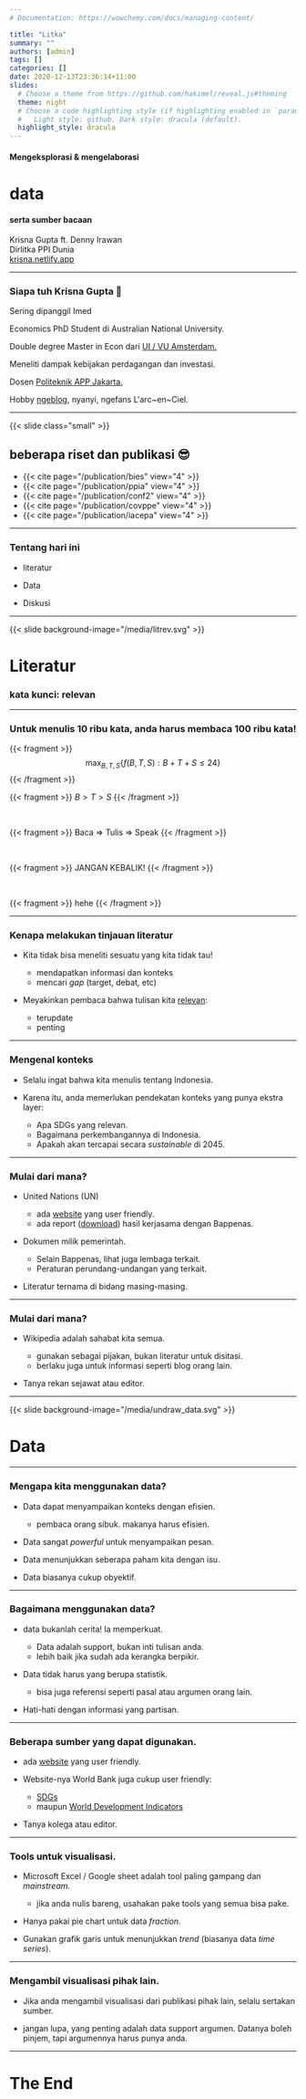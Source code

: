 ```yaml
---
# Documentation: https://wowchemy.com/docs/managing-content/

title: "Litka"
summary: ""
authors: [admin]
tags: []
categories: []
date: 2020-12-13T23:36:14+11:00
slides:
  # Choose a theme from https://github.com/hakimel/reveal.js#theming
  theme: night
  # Choose a code highlighting style (if highlighting enabled in `params.toml`)
  #   Light style: github. Dark style: dracula (default).
  highlight_style: dracula
---
```


#### Mengeksplorasi & mengelaborasi

# data
#### serta sumber bacaan

Krisna Gupta ft. Denny Irawan  
Dirlitka PPI Dunia   
[krisna.netlify.app](https://krisna.netlify.app/)

---

### Siapa tuh Krisna Gupta 👀

Sering dipanggil Imed  

Economics PhD Student di Australian National University.  

Double degree Master in Econ dari [UI / VU Amsterdam.](http://ppia.feb.ui.ac.id/en/joint-degree-with-vrije-universiteit-amsterdam/)

Meneliti dampak kebijakan perdagangan dan investasi.  

Dosen [Politeknik APP Jakarta.](https://poltekapp.ac.id/)  

Hobby [ngeblog](https://krisna.netlify.app), nyanyi, ngefans L'arc~en~Ciel.

---

{{< slide class="small" >}}

## beberapa riset dan publikasi 😎

- {{< cite page="/publication/bies" view="4" >}}
- {{< cite page="/publication/ppia" view="4" >}}
- {{< cite page="/publication/conf2" view="4" >}}
- {{< cite page="/publication/covppe" view="4" >}}
- {{< cite page="/publication/iacepa" view="4" >}}

---

### Tentang hari ini

- literatur

- Data

- Diskusi

---

{{< slide background-image="/media/litrev.svg" >}}

# Literatur

### kata kunci: relevan

---

### Untuk menulis 10 ribu kata, anda harus membaca 100 ribu kata!

{{< fragment >}} $$\max_{B,T,S} \{f(B,T,S): B+T+S \leq 24\}$$ {{< /fragment >}}

{{< fragment >}} $B>T>S$ {{< /fragment >}}

</Br>

{{< fragment >}} Baca $\Rightarrow$ Tulis $\Rightarrow$ Speak {{< /fragment >}}

</Br>

{{< fragment >}} JANGAN KEBALIK! {{< /fragment >}}

</Br>

{{< fragment >}} hehe {{< /fragment >}}

---
### Kenapa melakukan tinjauan literatur

- Kita tidak bisa meneliti sesuatu yang kita tidak tau!
  - mendapatkan informasi dan konteks
  - mencari *gap* (target, debat, etc)
  
- Meyakinkan pembaca bahwa tulisan kita <ins>relevan</ins>:
  - terupdate
  - penting

---

### Mengenal konteks

- Selalu ingat bahwa kita menulis tentang Indonesia.

- Karena itu, anda memerlukan pendekatan konteks yang punya ekstra layer:
  - Apa SDGs yang relevan.
  - Bagaimana perkembangannya di Indonesia.
  - Apakah akan tercapai secara *sustainable* di 2045.

---
### Mulai dari mana?

- United Nations (UN)
  - ada [website](https://sdgs.un.org/goals) yang user friendly.
  - ada report ([download](https://sustainabledevelopment.un.org/content/documents/2380320190712_Final_VNR_2019_INDONESIA.pdf)) hasil kerjasama dengan Bappenas.

- Dokumen milik pemerintah.
  - Selain Bappenas, lihat juga lembaga terkait.
  - Peraturan perundang-undangan yang terkait.

- Literatur ternama di bidang masing-masing.

---

### Mulai dari mana?

- Wikipedia adalah sahabat kita semua.
  - gunakan sebagai pijakan, bukan literatur untuk disitasi.
  - berlaku juga untuk informasi seperti blog orang lain.

- Tanya rekan sejawat atau editor.

---

{{< slide background-image="/media/undraw_data.svg" >}}

# Data

---

### Mengapa kita menggunakan data?

- Data dapat menyampaikan konteks dengan efisien.
  - pembaca orang sibuk. makanya harus efisien.

- Data sangat *powerful* untuk menyampaikan pesan.

- Data menunjukkan seberapa paham kita dengan isu.

- Data biasanya cukup obyektif.

---

### Bagaimana menggunakan data?

- data bukanlah cerita! Ia memperkuat.
  - Data adalah support, bukan inti tulisan anda.
  - lebih baik jika sudah ada kerangka berpikir.

- Data tidak harus yang berupa statistik.
  - bisa juga referensi seperti pasal atau argumen orang lain.

- Hati-hati dengan informasi yang partisan.

---

### Beberapa sumber yang dapat digunakan.

- ada [website](https://sdgs.un.org/goals) yang user friendly.

- Website-nya World Bank juga cukup user friendly:
  - [SDGs](https://datatopics.worldbank.org/sdgs/)
  - maupun [World Development Indicators](https://data.worldbank.org/)

- Tanya kolega atau editor.

---

### Tools untuk visualisasi.

- Microsoft Excel / Google sheet adalah tool paling gampang dan *mainstream*.
  - jika anda nulis bareng, usahakan pake tools yang semua bisa pake.

- Hanya pakai pie chart untuk data *fraction*.

- Gunakan grafik garis untuk menunjukkan *trend* (biasanya data *time series*).

---

### Mengambil visualisasi pihak lain.

- Jika anda mengambil visualisasi dari publikasi pihak lain, selalu sertakan sumber.

- jangan lupa, yang penting adalah data support argumen. Datanya boleh pinjem, tapi argumennya harus punya anda.

---

# The End